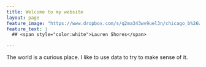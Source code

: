 ```yaml
---
title: Welcome to my website
layout: page
feature_image: "https://www.dropbox.com/s/q2ma343wv9uel3n/chicago_b%26w_long_NotCropped.jpg?raw=1"  
feature_text: |
  ## <span style="color:white">Lauren Shores</span>

--- 
```


The world is a curious place. I like to use data to try to make sense of it.


